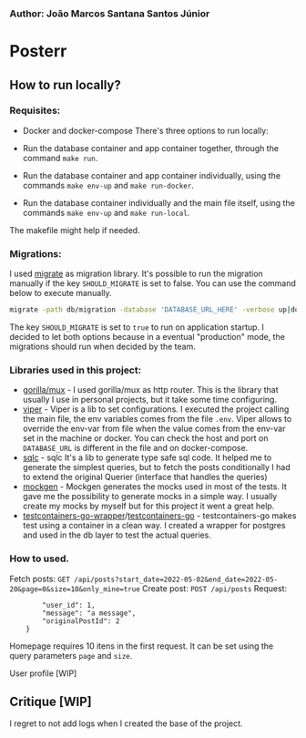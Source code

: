 ### Author: João Marcos Santana Santos Júnior

# Posterr

## How to run locally?

### Requisites:

- Docker and docker-compose
  There's three options to run locally:

- Run the database container and app container together, through the command `make run`.
- Run the database container and app container individually, using the commands `make env-up` and `make run-docker`.
- Run the database container individually and the main file itself, using the commands `make env-up` and `make run-local`.

The makefile might help if needed.

### Migrations:

I used [migrate](https://github.com/golang-migrate/migrate) as migration library.
It's possible to run the migration manually if the key `SHOULD_MIGRATE` is set to false.
You can use the command below to execute manually.

```bash
migrate -path db/migration -database 'DATABASE_URL_HERE' -verbose up|down
```

The key `SHOULD_MIGRATE` is set to `true` to run on application startup. I decided to let both options because in a eventual "production" mode, the migrations should run when decided by the team.

### Libraries used in this project:

- [gorilla/mux](https://github.com/gorilla/mux) - I used gorilla/mux as http router. This is the library that usually I use in personal projects, but it take some time configuring.
- [viper](https://github.com/spf13/viper) - Viper is a lib to set configurations. I executed the project calling the main file, the env variables comes from the file `.env`. Viper allows to override the env-var from file when the value comes from the env-var set in the machine or docker.
  You can check the host and port on `DATABASE_URL` is different in the file and on docker-compose.
- [sqlc](https://github.com/kyleconroy/sqlc) - sqlc It's a lib to generate type safe sql code. It helped me to generate the simplest queries, but to fetch the posts conditionally I had to extend the original Querier (interface that handles the queries)
- [mockgen](https://github.com/golang/mock) - Mockgen generates the mocks used in most of the tests. It gave me the possibility to generate mocks in a simple way. I usually create my mocks by myself but for this project it went a great help.
- [testcontainers-go-wrapper](http://github.com/jonss/testcontainers-go-wrapper)/[testcontainers-go](https://github.com/testcontainers/testcontainers-go) - testcontainers-go makes test using a container in a clean way. I created a wrapper for postgres and used in the db layer to test the actual queries.

### How to used.

Fetch posts: `GET /api/posts?start_date=2022-05-02&end_date=2022-05-20&page=0&size=10&only_mine=true`
Create post: `POST /api/posts`
Request:

```{
        "user_id": 1,
        "message": "a message",
        "originalPostId": 2
    }
```

Homepage requires 10 itens in the first request. It can be set using the query parameters `page` and `size`.

User profile [WIP]

## Critique [WIP]

I regret to not add logs when I created the base of the project.
